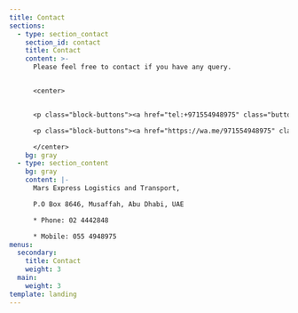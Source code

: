 ```yaml
---
title: Contact
sections:
  - type: section_contact
    section_id: contact
    title: Contact
    content: >-
      Please feel free to contact if you have any query.


      <center>


      <p class="block-buttons"><a href="tel:+971554948975" class="button"> Call us </a></p>

      <p class="block-buttons"><a href="https://wa.me/971554948975" class="button">Whatsapp</a></p>

      </center>
    bg: gray
  - type: section_content
    bg: gray
    content: |-
      Mars Express Logistics and Transport,

      P.O Box 8646, Musaffah, Abu Dhabi, UAE

      * Phone: 02 4442848

      * Mobile: 055 4948975
menus:
  secondary:
    title: Contact
    weight: 3
  main:
    weight: 3
template: landing
---
```

